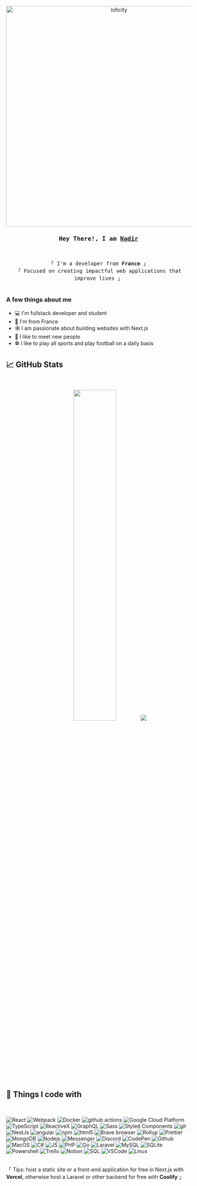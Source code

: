 <p align="center">
<img alt="loficity" width="600px" src="https://github.com/HyunCafe/HyunCafe/raw/main/assests/loficity.gif"</img>
</p>

<h3 align="center">
        <samp>Hey There!, I am
                <b><a target="_blank" href="https://github.com/NAAADIR/">Nadir</a></b>
        </samp>
</h3>
<br>

<p align="center">
        <!-- Intro -->
        <samp>
                「 I'm a developer from <b>France</b> 」
                <br>
                「 Focused on creating impactful web applications that improve lives</b> 」
                <br>
                <br>
        </samp>
</p> 

### A few things about me

- 💻 I'm fullstack developer and student
- 📍 I'm from France
- 🕸️ I am passionate about building websites with Next.js
- 🤝 I like to meet new people
- ⚽ I like to play all sports and play football on a daily basis

## 📈 GitHub Stats
<br>
<p align="center">
  <img width="48%" src="https://github-readme-streak-stats.herokuapp.com/?user=NAAADIR&theme=radical" />
  <img src="https://github-readme-stats.vercel.app/api/top-langs/?username=NAAADIR&theme=radical" />
</p>

## 📰 Things I code with
<br>
<p>
  <img alt="React" src="https://img.shields.io/badge/-React-45b8d8?style=flat-square&logo=react&logoColor=white" />
  <img alt="Webpack" src="https://img.shields.io/badge/-Webpack-8DD6F9?style=flat-square&logo=webpack&logoColor=white" /> 
  <img alt="Docker" src="https://img.shields.io/badge/-Docker-46a2f1?style=flat-square&logo=docker&logoColor=white" />
  <img alt="github actions" src="https://img.shields.io/badge/-Github_Actions-2088FF?style=flat-square&logo=github-actions&logoColor=white" />
  <img alt="Google Cloud Platform" src="https://img.shields.io/badge/-Google_Cloud_Platform-1a73e8?style=flat-square&logo=google-cloud&logoColor=white" />
  <img alt="TypeScript" src="https://img.shields.io/badge/-TypeScript-007ACC?style=flat-square&logo=typescript&logoColor=white" />
  <img alt="ReactiveX" src="https://img.shields.io/badge/-RxJs-B7178C?style=flat-square&logo=reactivex&logoColor=white" />
  <img alt="GraphQL" src="https://img.shields.io/badge/-GraphQL-E10098?style=flat-square&logo=graphql&logoColor=white" />
  <img alt="Sass" src="https://img.shields.io/badge/-Sass-CC6699?style=flat-square&logo=sass&logoColor=white" />
  <img alt="Styled Components" src="https://img.shields.io/badge/-Styled_Components-db7092?style=flat-square&logo=styled-components&logoColor=white" />
  <img alt="git" src="https://img.shields.io/badge/-Git-F05032?style=flat-square&logo=git&logoColor=white" />
  <img alt="NestJs" src="https://img.shields.io/badge/-NestJs-ea2845?style=flat-square&logo=nestjs&logoColor=white" />
  <img alt="angular" src="https://img.shields.io/badge/-Angular-DD0031?style=flat-square&logo=angular&logoColor=white" />
  <img alt="npm" src="https://img.shields.io/badge/-NPM-CB3837?style=flat-square&logo=npm&logoColor=white" />
  <img alt="html5" src="https://img.shields.io/badge/-HTML5-E34F26?style=flat-square&logo=html5&logoColor=white" />
  <img alt="Brave browser" src="https://img.shields.io/badge/-Brave_Browser-FB542B?style=flat-square&logo=brave&logoColor=white" />
  <img alt="Rollup" src="https://img.shields.io/badge/-Rollup-EC4A3F?style=flat-square&logo=rollup.js&logoColor=white" />
  <img alt="Prettier" src="https://img.shields.io/badge/-Prettier-F7B93E?style=flat-square&logo=prettier&logoColor=white" />
  <img alt="MongoDB" src="https://img.shields.io/badge/-MongoDB-13aa52?style=flat-square&logo=mongodb&logoColor=white" />
  <img alt="Nodejs" src="https://img.shields.io/badge/-Nodejs-43853d?style=flat-square&logo=Node.js&logoColor=white" />
  <img alt="Messenger" src=https://img.shields.io/badge/Messenger-00B2FF?style=flat-square&logo=messenger&logoColor=white />
  <img alt="Discord" src=https://img.shields.io/badge/Discord-7289DA?style=flat-square&logo=discord&logoColor=white />
  <img alt="CodePen" src=https://img.shields.io/badge/Codepen-000000?style=flat-square&logo=codepen&logoColor=white />
  <img alt="Github" src=https://img.shields.io/badge/GitHub-100000?style=flat-square&logo=github&logoColor=white />
  <img alt="MacOS" src=https://img.shields.io/badge/mac%20os-000000?style=flat-square&logo=apple&logoColor=white />
  <img alt="C#" src=https://img.shields.io/badge/C%23-239120?style=flat-square&logo=c-sharp&logoColor=white />
  <img alt="JS" src=https://img.shields.io/badge/JavaScript-323330?style=flat-square&logo=javascript&logoColor=F7DF1E />
  <img alt="PHP" src=https://img.shields.io/badge/PHP-777BB4?style=flat-square&logo=php&logoColor=white />
  <img alt="Go" src=https://img.shields.io/badge/Go-00ADD8?style=flat-square&logo=go&logoColor=white />
  <img alt="Laravel" src=https://img.shields.io/badge/Laravel-FF2D20?style=flat-square&logo=laravel&logoColor=white />
  <img alt="MySQL" src=https://img.shields.io/badge/MySQL-00000F?style=flat-square&logo=mysql&logoColor=white />
  <img alt="SQLite" src=https://img.shields.io/badge/SQLite-07405E?style=flat-square&logo=sqlite&logoColor=white />
  <img alt="Powershell" src=https://img.shields.io/badge/powershell-5391FE?style=flat-square&logo=powershell&logoColor=white />
  <img alt="Trello" src=https://img.shields.io/badge/Trello-0052CC?style=flat-square&logo=trello&logoColor=white />
  <img alt="Notion" src=https://img.shields.io/badge/Notion-000000?style=flat-square&logo=notion&logoColor=white />
  <img alt="SQL" src=https://img.shields.io/badge/Microsoft_SQL_Server-CC2927?style=flat-square&logo=microsoft-sql-server&logoColor=white />
  <img alt="VSCode" src=https://img.shields.io/badge/Visual_Studio_Code-0078D4?style=flat-square&logo=visual%20studio%20code&logoColor=white />
  <img alt="Linux" src=https://img.shields.io/badge/Linux-FCC624?style=flat-square&logo=linux&logoColor=black />
</p>
<br /> 
「 Tips: host a static site or a front-end application for free in Next.js with <b>Vercel</b>, otherwise host a Laravel or other backend for free with <b>Coolify</b> 」
